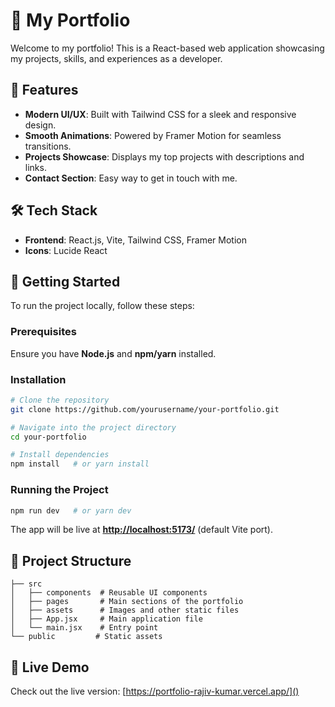 # 🚀 My Portfolio

Welcome to my portfolio! This is a React-based web application showcasing my projects, skills, and experiences as a developer.

## 🌟 Features

- **Modern UI/UX**: Built with Tailwind CSS for a sleek and responsive design.
- **Smooth Animations**: Powered by Framer Motion for seamless transitions.
- **Projects Showcase**: Displays my top projects with descriptions and links.
- **Contact Section**: Easy way to get in touch with me.

## 🛠️ Tech Stack

- **Frontend**: React.js, Vite, Tailwind CSS, Framer Motion
- **Icons**: Lucide React

## 🚀 Getting Started

To run the project locally, follow these steps:

### Prerequisites

Ensure you have **Node.js** and **npm/yarn** installed.

### Installation

```sh
# Clone the repository
git clone https://github.com/yourusername/your-portfolio.git

# Navigate into the project directory
cd your-portfolio

# Install dependencies
npm install   # or yarn install
```

### Running the Project

```sh
npm run dev   # or yarn dev
```

The app will be live at **[http://localhost:5173/](http://localhost:5173/)** (default Vite port).

## 📂 Project Structure

```
├── src
│   ├── components  # Reusable UI components
│   ├── pages       # Main sections of the portfolio
│   ├── assets      # Images and other static files
│   ├── App.jsx     # Main application file
│   └── main.jsx    # Entry point
└── public         # Static assets
```



## 🔗 Live Demo

Check out the live version: [https://portfolio-rajiv-kumar.vercel.app/]()


